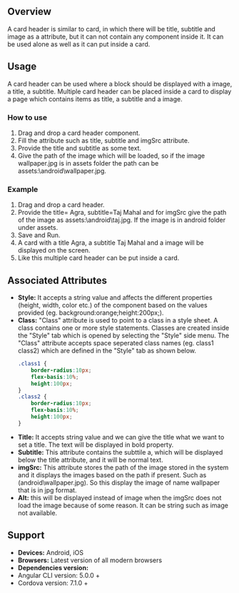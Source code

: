 ## Overview
A card header is similar to card, in which there will be title, subtitle and image as a attribute, but it can not contain any component inside it. It can be used alone as well as it can put inside a card.
## Usage
A card header can be used where a block should be displayed with a image, a title, a subtitle.
Multiple card header can be placed inside a card to display a page which contains items as title, a subtitle and a image. 
### How to use 
1. Drag and drop a card header component.
2. Fill the attribute such as title, subtitle and imgSrc attribute. 
3. Provide the title and subtitle as some text.
4. Give the path of the image which will be loaded, so if the image wallpaper.jpg is in assets folder the path can be assets:\android\wallpaper.jpg.
### Example                             
1. Drag and drop a card header.
2. Provide the title= Agra, subtitle=Taj Mahal and for imgSrc give the path of the image as assets:\android\taj.jpg. If the image is in android folder under assets.
3. Save and Run.
4. A card with a title Agra, a subtitle Taj Mahal and a image will be displayed on the screen.
5. Like this multiple card header can be put inside a card.
## Associated Attributes
- **Style:** It accepts a string value and affects the different properties (height, width, color etc.) of the component based on the values provided (eg. background:orange;height:200px;).
- **Class:** "Class" attribute is used to point to a class in a style sheet. A class contains one or more style statements. Classes are created inside the "Style" tab which is opened by selecting the "Style" side menu. The "Class" attribute accepts space seperated class names (eg. class1 class2) which are defined in the "Style" tab as shown below.
    ```css
    .class1 {
        border-radius:10px;
        flex-basis:10%;
        height:100px;
    }
    .class2 {
        border-radius:10px;
        flex-basis:10%;
        height:100px;
    }
    
    ```
- **Title:** It accepts string value and we can give the title what we want to set a title. The text will be displayed in bold property. 
- **Subtitle:** This attribute contains the subttile a, which will be displayed below the title attribute, and it will be normal text. 
- **imgSrc:** This attribute stores the path of the image stored in the system and it displays the images based on the path if present. Such as (android\wallpaper.jpg). So this display the image of name wallpaper that is in jpg format.
- **Alt:** this will be displayed instead of image when the imgSrc does not load the image because of some reason. It can be string such as image not available.    
## Support
- **Devices:** Android, iOS 
- **Browsers:** Latest version of all modern browsers
- **Dependencies version:**
- Angular CLI version: 5.0.0 +
- Cordova version: 7.1.0 +
